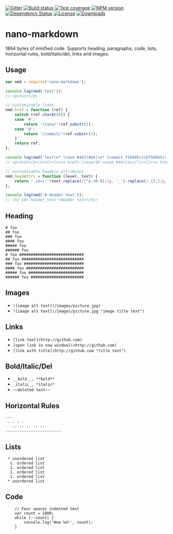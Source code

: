 [![Gitter][gitter-image]][gitter-url]
[![Build status][travis-image]][travis-url]
[![Test coverage][coveralls-image]][coveralls-url]
[![NPM version][npm-image]][npm-url]
[![Dependency Status][david-image]][david-url]
[![License][license-image]][license-url]
[![Downloads][downloads-image]][downloads-url]

# nano-markdown

1894 bytes of minified code. Supports heading, paragraphs, code, lists, horizontal rules, bold/italic/del, links and images.

## Usage

```js
var nmd = require('nano-markdown');

console.log(nmd('test'));
// <p>test</p>

// customizable links
nmd.href = function (ref) {
	switch (ref.charAt(0)) {
	case '#':
		return '/case/'+ref.substr(1);
	case '@':
		return '/commit/'+ref.substr(1);
	}
	return ref;
};

console.log(nmd('test\n* [case #44](#44)\n* [commit 750945c](@750945c)'));
// <p>test</p>\n<ul><li><a href='/case/44'>case #44</a></li><li><a href='/commit/750945c'>commit 750945c</a></li></ul>

// customizable headers attributes
nmd.headAttrs = function (level, text) {
	return ' id=\''+text.replace(/[^a-z0-9]/ig, '_').replace(/_{2,}/g, '_').replace(/^_*(.*?)_*$/, '$1').toLowerCase()+'\'';
};

console.log(nmd('# Header text'));
// <h1 id='header_text'>Header text</h1>
```

## Heading

```
# foo
## foo
### foo
#### foo
##### foo
###### foo
# foo ############################
## foo ###########################
### foo ##########################
#### foo #########################
##### foo ########################
###### foo #######################
```

## Images
 * `![image alt text](/images/picture.jpg)`
 * `![image alt text](/images/picture.jpg "image title text")`

## Links
 * `[link text](http://github.com)`
 * `[open link in new window](+http://github.com)`
 * `[link with title](http://github.com "title text")`

## Bold/Italic/Del
 * `__bold__, **bold**`
 * `_italic_, *italic*`
 * `~~deleted text~~`

## Horizontal Rules

```
---
 - - - -
   -- -- -- -- --
------------------------
```

## Lists

```
 * unordered list
  1. ordered list
  1. ordered list
  1. ordered list
  1. ordered list
 * unordered list
```

## Code

```
    // Four spaces indented text
    var count = 1000;
    while (--count) {
        console.log('Wow %d!', count);
    }
```

[gitter-image]: https://badges.gitter.im/Holixus/nano-markdown.svg
[gitter-url]: https://gitter.im/Holixus/nano-markdown
[npm-image]: https://img.shields.io/npm/v/nano-markdown.svg
[npm-url]: https://npmjs.org/package/nano-markdown
[github-tag]: http://img.shields.io/github/tag/Holixus/nano-markdown.svg
[github-url]: https://github.com/Holixus/nano-markdown/tags
[travis-image]: https://travis-ci.org/Holixus/nano-markdown.svg?branch=master
[travis-url]: https://travis-ci.org/Holixus/nano-markdown
[coveralls-image]: https://img.shields.io/coveralls/Holixus/nano-markdown.svg
[coveralls-url]: https://coveralls.io/r/Holixus/nano-markdown
[bithound-image]: https://www.bithound.io/github/Holixus/nano-markdown/badges/score.svg
[bithound-url]: https://www.bithound.io/github/Holixus/nano-markdown
[david-image]: http://img.shields.io/david/Holixus/nano-markdown.svg
[david-url]: https://david-dm.org/Holixus/nano-markdown
[license-image]: http://img.shields.io/npm/l/nano-markdown.svg
[license-url]: LICENSE
[downloads-image]: http://img.shields.io/npm/dm/nano-markdown.svg
[downloads-url]: https://npmjs.org/package/nano-markdown
